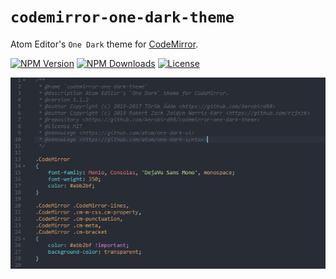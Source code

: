 # `codemirror-one-dark-theme`

Atom Editor's `One Dark` theme for [CodeMirror](https://codemirror.net/).

[![NPM Version](http://img.shields.io/npm/v/codemirror-one-dark-theme.svg?style=flat-square&logo=npm)](https://npmjs.org/package/codemirror-one-dark-theme "View this project on npm.")
[![NPM Downloads](http://img.shields.io/npm/dt/codemirror-one-dark-theme.svg?style=flat-square&logo=npm)](https://npmjs.org/package/codemirror-one-dark-theme "View this project on npm.")
[![License](http://img.shields.io/npm/l/codemirror-one-dark-theme.svg?style=flat-square&logo=npm)](https://npmjs.org/package/codemirror-one-dark-theme "View this project on npm.")

![Screenshot](./docs/screenshot.png)

